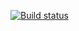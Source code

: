 [![Build status](https://ci.appveyor.com/api/projects/status/wd9y9ai20xvr0dqr?svg=true)](https://ci.appveyor.com/project/Olga715/hwselenium2-1)